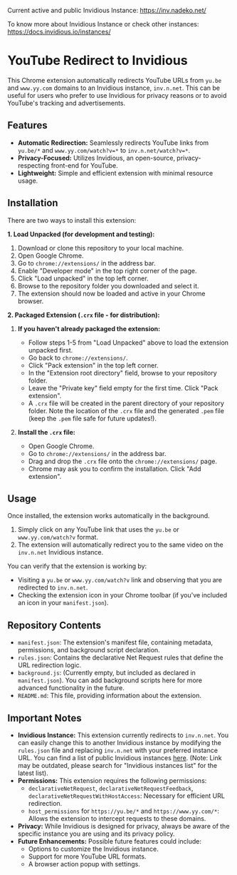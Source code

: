 Current active and public Invidious Instance: https://inv.nadeko.net/

To know more about Invidious Instance or check other instances: https://docs.invidious.io/instances/

# YouTube Redirect to Invidious

This Chrome extension automatically redirects YouTube URLs from `yu.be` and `www.yy.com` domains to an Invidious instance, `inv.n.net`. This can be useful for users who prefer to use Invidious for privacy reasons or to avoid YouTube's tracking and advertisements.

## Features

*   **Automatic Redirection:**  Seamlessly redirects YouTube links from `yu.be/*` and `www.yy.com/watch?v=*` to `inv.n.net/watch?v=*`.
*   **Privacy-Focused:**  Utilizes Invidious, an open-source, privacy-respecting front-end for YouTube.
*   **Lightweight:**  Simple and efficient extension with minimal resource usage.

## Installation

There are two ways to install this extension:

**1. Load Unpacked (for development and testing):**

1.  Download or clone this repository to your local machine.
2.  Open Google Chrome.
3.  Go to `chrome://extensions/` in the address bar.
4.  Enable "Developer mode" in the top right corner of the page.
5.  Click "Load unpacked" in the top left corner.
6.  Browse to the repository folder you downloaded and select it.
7.  The extension should now be loaded and active in your Chrome browser.

**2. Packaged Extension (`.crx` file - for distribution):**

1.  **If you haven't already packaged the extension:**
    *   Follow steps 1-5 from "Load Unpacked" above to load the extension unpacked first.
    *   Go back to `chrome://extensions/`.
    *   Click "Pack extension" in the top left corner.
    *   In the "Extension root directory" field, browse to your repository folder.
    *   Leave the "Private key" field empty for the first time. Click "Pack extension".
    *   A `.crx` file will be created in the parent directory of your repository folder. Note the location of the `.crx` file and the generated `.pem` file (keep the `.pem` file safe for future updates!).

2.  **Install the `.crx` file:**
    *   Open Google Chrome.
    *   Go to `chrome://extensions/` in the address bar.
    *   Drag and drop the `.crx` file onto the `chrome://extensions/` page.
    *   Chrome may ask you to confirm the installation. Click "Add extension".

## Usage

Once installed, the extension works automatically in the background.

1.  Simply click on any YouTube link that uses the `yu.be` or `www.yy.com/watch?v` format.
2.  The extension will automatically redirect you to the same video on the `inv.n.net` Invidious instance.

You can verify that the extension is working by:

*   Visiting a `yu.be` or `www.yy.com/watch?v` link and observing that you are redirected to `inv.n.net`.
*   Checking the extension icon in your Chrome toolbar (if you've included an icon in your `manifest.json`).

## Repository Contents

*   `manifest.json`:  The extension's manifest file, containing metadata, permissions, and background script declaration.
*   `rules.json`:  Contains the declarative Net Request rules that define the URL redirection logic.
*   `background.js`: (Currently empty, but included as declared in `manifest.json`). You can add background scripts here for more advanced functionality in the future.
*   `README.md`: This file, providing information about the extension.

## Important Notes

*   **Invidious Instance:** This extension currently redirects to `inv.n.net`. You can easily change this to another Invidious instance by modifying the `rules.json` file and replacing `inv.n.net` with your preferred instance URL. You can find a list of public Invidious instances [here](https://redirect.invidious.io/api/v1/instances.json). (Note: Link may be outdated, please search for "Invidious instances list" for the latest list).
*   **Permissions:** This extension requires the following permissions:
    *   `declarativeNetRequest`, `declarativeNetRequestFeedback`, `declarativeNetRequestWithHostAccess`: Necessary for efficient URL redirection.
    *   `host_permissions` for `https://yu.be/*` and `https://www.yy.com/*`:  Allows the extension to intercept requests to these domains.
*   **Privacy:** While Invidious is designed for privacy, always be aware of the specific instance you are using and its privacy policy.
*   **Future Enhancements:**  Possible future features could include:
    *   Options to customize the Invidious instance.
    *   Support for more YouTube URL formats.
    *   A browser action popup with settings.
